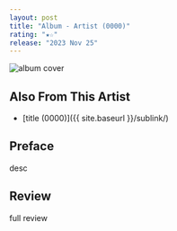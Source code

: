 ```yaml
---
layout: post
title: "Album - Artist (0000)"
rating: "★☆"
release: "2023 Nov 25"
---
```


<img id="cover" alt="album cover" src="https://link">

## Also From This Artist
- [title (0000)]({{ site.baseurl }}/sublink/)

## Preface
desc

## Review
full review
